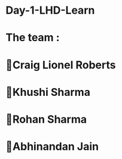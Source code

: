 # Day-1-LHD-Learn
# The team :

# 🍁Craig Lionel Roberts
# 🌿Khushi Sharma
# 🍁Rohan Sharma
# 🌿Abhinandan Jain
